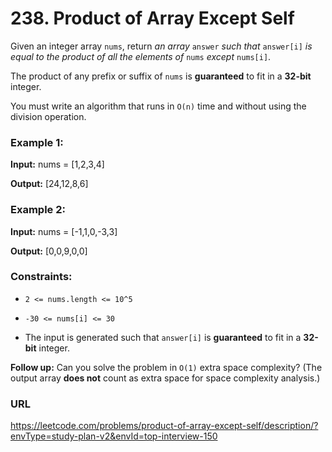 # 238. Product of Array Except Self

Given an integer array `nums`, return _an array_ `answer` _such that_ `answer[i]` _is equal to the product of all the elements of_ `nums` _except_ `nums[i]`.

The product of any prefix or suffix of `nums` is __guaranteed__ to fit in a __32-bit__ integer.

You must write an algorithm that runs in `O(n)` time and without using the division operation.

### Example 1:

**Input:** nums = [1,2,3,4]

**Output:** [24,12,8,6]

### Example 2:

**Input:** nums = [-1,1,0,-3,3]

**Output:** [0,0,9,0,0]
 
### Constraints:

- `2 <= nums.length <= 10^5`

- `-30 <= nums[i] <= 30`

- The input is generated such that `answer[i]` is __guaranteed__ to fit in a __32-bit__ integer.


__Follow up:__ Can you solve the problem in `O(1)` extra space complexity? (The output array __does not__ count as extra space for space complexity analysis.)

### URL

https://leetcode.com/problems/product-of-array-except-self/description/?envType=study-plan-v2&envId=top-interview-150